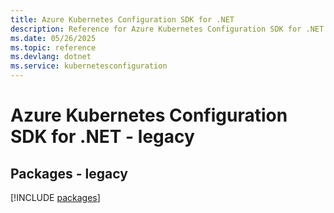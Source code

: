 ```yaml
---
title: Azure Kubernetes Configuration SDK for .NET
description: Reference for Azure Kubernetes Configuration SDK for .NET
ms.date: 05/26/2025
ms.topic: reference
ms.devlang: dotnet
ms.service: kubernetesconfiguration
---
```

# Azure Kubernetes Configuration SDK for .NET - legacy
## Packages - legacy
[!INCLUDE [packages](kubernetes-configuration-index.md)]